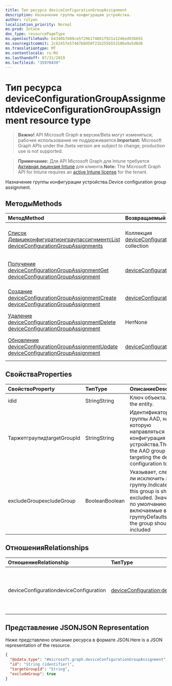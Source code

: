 ```yaml
---
title: Тип ресурса deviceConfigurationGroupAssignment
description: Назначение группы конфигурации устройства.
author: rolyon
localization_priority: Normal
ms.prod: Intune
doc_type: resourcePageType
ms.openlocfilehash: b4340b7d89ce5f29b174861f921a1246ed936691
ms.sourcegitcommit: 2c62457e57467b8d50f21b255b553106a9a5d8d6
ms.translationtype: MT
ms.contentlocale: ru-RU
ms.lasthandoff: 07/31/2019
ms.locfileid: "35970439"
---
```

# <a name="deviceconfigurationgroupassignment-resource-type"></a><span data-ttu-id="244ab-103">Тип ресурса deviceConfigurationGroupAssignment</span><span class="sxs-lookup"><span data-stu-id="244ab-103">deviceConfigurationGroupAssignment resource type</span></span>

> <span data-ttu-id="244ab-104">**Важно!** API Microsoft Graph в версии/Beta могут изменяться; рабочее использование не поддерживается.</span><span class="sxs-lookup"><span data-stu-id="244ab-104">**Important:** Microsoft Graph APIs under the /beta version are subject to change; production use is not supported.</span></span>

> <span data-ttu-id="244ab-105">**Примечание:** Для API Microsoft Graph для Intune требуется [Активная лицензия Intune](https://go.microsoft.com/fwlink/?linkid=839381) для клиента.</span><span class="sxs-lookup"><span data-stu-id="244ab-105">**Note:** The Microsoft Graph API for Intune requires an [active Intune license](https://go.microsoft.com/fwlink/?linkid=839381) for the tenant.</span></span>

<span data-ttu-id="244ab-106">Назначение группы конфигурации устройства.</span><span class="sxs-lookup"><span data-stu-id="244ab-106">Device configuration group assignment.</span></span>

## <a name="methods"></a><span data-ttu-id="244ab-107">Методы</span><span class="sxs-lookup"><span data-stu-id="244ab-107">Methods</span></span>
|<span data-ttu-id="244ab-108">Метод</span><span class="sxs-lookup"><span data-stu-id="244ab-108">Method</span></span>|<span data-ttu-id="244ab-109">Возвращаемый тип</span><span class="sxs-lookup"><span data-stu-id="244ab-109">Return Type</span></span>|<span data-ttu-id="244ab-110">Описание</span><span class="sxs-lookup"><span data-stu-id="244ab-110">Description</span></span>|
|:---|:---|:---|
|[<span data-ttu-id="244ab-111">Список Девицеконфигуратионграупассигнментс</span><span class="sxs-lookup"><span data-stu-id="244ab-111">List deviceConfigurationGroupAssignments</span></span>](../api/intune-deviceconfig-deviceconfigurationgroupassignment-list.md)|<span data-ttu-id="244ab-112">Коллекция [deviceConfigurationGroupAssignment](../resources/intune-deviceconfig-deviceconfigurationgroupassignment.md)</span><span class="sxs-lookup"><span data-stu-id="244ab-112">[deviceConfigurationGroupAssignment](../resources/intune-deviceconfig-deviceconfigurationgroupassignment.md) collection</span></span>|<span data-ttu-id="244ab-113">Список свойств и связей объектов [deviceConfigurationGroupAssignment](../resources/intune-deviceconfig-deviceconfigurationgroupassignment.md) .</span><span class="sxs-lookup"><span data-stu-id="244ab-113">List properties and relationships of the [deviceConfigurationGroupAssignment](../resources/intune-deviceconfig-deviceconfigurationgroupassignment.md) objects.</span></span>|
|[<span data-ttu-id="244ab-114">Получение deviceConfigurationGroupAssignment</span><span class="sxs-lookup"><span data-stu-id="244ab-114">Get deviceConfigurationGroupAssignment</span></span>](../api/intune-deviceconfig-deviceconfigurationgroupassignment-get.md)|[<span data-ttu-id="244ab-115">deviceConfigurationGroupAssignment</span><span class="sxs-lookup"><span data-stu-id="244ab-115">deviceConfigurationGroupAssignment</span></span>](../resources/intune-deviceconfig-deviceconfigurationgroupassignment.md)|<span data-ttu-id="244ab-116">Чтение свойств и связей объекта [deviceConfigurationGroupAssignment](../resources/intune-deviceconfig-deviceconfigurationgroupassignment.md) .</span><span class="sxs-lookup"><span data-stu-id="244ab-116">Read properties and relationships of the [deviceConfigurationGroupAssignment](../resources/intune-deviceconfig-deviceconfigurationgroupassignment.md) object.</span></span>|
|[<span data-ttu-id="244ab-117">Создание deviceConfigurationGroupAssignment</span><span class="sxs-lookup"><span data-stu-id="244ab-117">Create deviceConfigurationGroupAssignment</span></span>](../api/intune-deviceconfig-deviceconfigurationgroupassignment-create.md)|[<span data-ttu-id="244ab-118">deviceConfigurationGroupAssignment</span><span class="sxs-lookup"><span data-stu-id="244ab-118">deviceConfigurationGroupAssignment</span></span>](../resources/intune-deviceconfig-deviceconfigurationgroupassignment.md)|<span data-ttu-id="244ab-119">Создание нового объекта [deviceConfigurationGroupAssignment](../resources/intune-deviceconfig-deviceconfigurationgroupassignment.md) .</span><span class="sxs-lookup"><span data-stu-id="244ab-119">Create a new [deviceConfigurationGroupAssignment](../resources/intune-deviceconfig-deviceconfigurationgroupassignment.md) object.</span></span>|
|[<span data-ttu-id="244ab-120">Удаление deviceConfigurationGroupAssignment</span><span class="sxs-lookup"><span data-stu-id="244ab-120">Delete deviceConfigurationGroupAssignment</span></span>](../api/intune-deviceconfig-deviceconfigurationgroupassignment-delete.md)|<span data-ttu-id="244ab-121">Нет</span><span class="sxs-lookup"><span data-stu-id="244ab-121">None</span></span>|<span data-ttu-id="244ab-122">Удаляет объект [deviceConfigurationGroupAssignment](../resources/intune-deviceconfig-deviceconfigurationgroupassignment.md).</span><span class="sxs-lookup"><span data-stu-id="244ab-122">Deletes a [deviceConfigurationGroupAssignment](../resources/intune-deviceconfig-deviceconfigurationgroupassignment.md).</span></span>|
|[<span data-ttu-id="244ab-123">Обновление deviceConfigurationGroupAssignment</span><span class="sxs-lookup"><span data-stu-id="244ab-123">Update deviceConfigurationGroupAssignment</span></span>](../api/intune-deviceconfig-deviceconfigurationgroupassignment-update.md)|[<span data-ttu-id="244ab-124">deviceConfigurationGroupAssignment</span><span class="sxs-lookup"><span data-stu-id="244ab-124">deviceConfigurationGroupAssignment</span></span>](../resources/intune-deviceconfig-deviceconfigurationgroupassignment.md)|<span data-ttu-id="244ab-125">Обновление свойств объекта [deviceConfigurationGroupAssignment](../resources/intune-deviceconfig-deviceconfigurationgroupassignment.md) .</span><span class="sxs-lookup"><span data-stu-id="244ab-125">Update the properties of a [deviceConfigurationGroupAssignment](../resources/intune-deviceconfig-deviceconfigurationgroupassignment.md) object.</span></span>|

## <a name="properties"></a><span data-ttu-id="244ab-126">Свойства</span><span class="sxs-lookup"><span data-stu-id="244ab-126">Properties</span></span>
|<span data-ttu-id="244ab-127">Свойство</span><span class="sxs-lookup"><span data-stu-id="244ab-127">Property</span></span>|<span data-ttu-id="244ab-128">Тип</span><span class="sxs-lookup"><span data-stu-id="244ab-128">Type</span></span>|<span data-ttu-id="244ab-129">Описание</span><span class="sxs-lookup"><span data-stu-id="244ab-129">Description</span></span>|
|:---|:---|:---|
|<span data-ttu-id="244ab-130">id</span><span class="sxs-lookup"><span data-stu-id="244ab-130">id</span></span>|<span data-ttu-id="244ab-131">String</span><span class="sxs-lookup"><span data-stu-id="244ab-131">String</span></span>|<span data-ttu-id="244ab-132">Ключ объекта.</span><span class="sxs-lookup"><span data-stu-id="244ab-132">Key of the entity.</span></span>|
|<span data-ttu-id="244ab-133">Таржетграупид</span><span class="sxs-lookup"><span data-stu-id="244ab-133">targetGroupId</span></span>|<span data-ttu-id="244ab-134">String</span><span class="sxs-lookup"><span data-stu-id="244ab-134">String</span></span>|<span data-ttu-id="244ab-135">Идентификатор группы AAD, на которую направляться конфигурация устройства.</span><span class="sxs-lookup"><span data-stu-id="244ab-135">The Id of the AAD group we are targeting the device configuration to.</span></span>|
|<span data-ttu-id="244ab-136">excludeGroup</span><span class="sxs-lookup"><span data-stu-id="244ab-136">excludeGroup</span></span>|<span data-ttu-id="244ab-137">Boolean</span><span class="sxs-lookup"><span data-stu-id="244ab-137">Boolean</span></span>|<span data-ttu-id="244ab-138">Указывает, следует ли исключить эту группу.</span><span class="sxs-lookup"><span data-stu-id="244ab-138">Indicates if this group is should be excluded.</span></span> <span data-ttu-id="244ab-139">Значения по умолчанию, включаемые в группу</span><span class="sxs-lookup"><span data-stu-id="244ab-139">Defaults that the group should be included</span></span>|

## <a name="relationships"></a><span data-ttu-id="244ab-140">Отношения</span><span class="sxs-lookup"><span data-stu-id="244ab-140">Relationships</span></span>
|<span data-ttu-id="244ab-141">Отношение</span><span class="sxs-lookup"><span data-stu-id="244ab-141">Relationship</span></span>|<span data-ttu-id="244ab-142">Тип</span><span class="sxs-lookup"><span data-stu-id="244ab-142">Type</span></span>|<span data-ttu-id="244ab-143">Описание</span><span class="sxs-lookup"><span data-stu-id="244ab-143">Description</span></span>|
|:---|:---|:---|
|<span data-ttu-id="244ab-144">deviceConfiguration</span><span class="sxs-lookup"><span data-stu-id="244ab-144">deviceConfiguration</span></span>|<span data-ttu-id="244ab-145">[deviceConfiguration](../resources/intune-deviceconfig-deviceconfiguration.md);</span><span class="sxs-lookup"><span data-stu-id="244ab-145">[deviceConfiguration](../resources/intune-deviceconfig-deviceconfiguration.md)</span></span>|<span data-ttu-id="244ab-146">Ссылка навигации на целевую конфигурацию устройства.</span><span class="sxs-lookup"><span data-stu-id="244ab-146">The navigation link to the Device Configuration being targeted.</span></span>|

## <a name="json-representation"></a><span data-ttu-id="244ab-147">Представление JSON</span><span class="sxs-lookup"><span data-stu-id="244ab-147">JSON Representation</span></span>
<span data-ttu-id="244ab-148">Ниже представлено описание ресурса в формате JSON.</span><span class="sxs-lookup"><span data-stu-id="244ab-148">Here is a JSON representation of the resource.</span></span>
<!-- {
  "blockType": "resource",
  "keyProperty": "id",
  "@odata.type": "microsoft.graph.deviceConfigurationGroupAssignment"
}
-->
``` json
{
  "@odata.type": "#microsoft.graph.deviceConfigurationGroupAssignment",
  "id": "String (identifier)",
  "targetGroupId": "String",
  "excludeGroup": true
}
```





